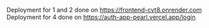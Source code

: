 Deployment for 1 and 2 done on https://frontend-cvt8.onrender.com
Deployment for 4 done on https://auth-app-pearl.vercel.app/login